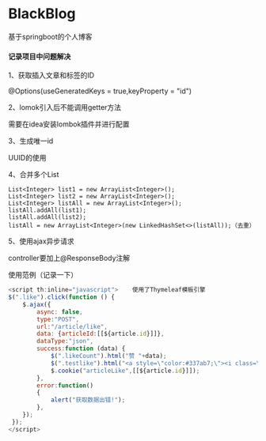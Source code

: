 # BlackBlog
基于springboot的个人博客



#### 记录项目中问题解决

1、获取插入文章和标签的ID

@Options(useGeneratedKeys = true,keyProperty = "id")

2、lomok引入后不能调用getter方法

需要在idea安装lombok插件并进行配置

3、生成唯一id

UUID的使用

4、合并多个List

```
List<Integer> list1 = new ArrayList<Integer>();
List<Integer> list2 = new ArrayList<Integer>();
List<Integer> listAll = new ArrayList<Integer>();
listAll.addAll(list1);
listAll.addAll(list2);
listAll = new ArrayList<Integer>(new LinkedHashSet<>(listAll));（去重）
```

5、使用ajax异步请求

controller要加上@ResponseBody注解

使用范例（记录一下）

```javascript
<script th:inline="javascript">    使用了Thymeleaf模板引擎
$(".like").click(function () {
    $.ajax({
        async: false,
        type:"POST",
        url:"/article/like",
        data: {articleId:[[${article.id}]]},
        dataType:"json",
        success:function (data) {
            $(".likeCount").html("赞 "+data);
            $(".testlike").html("<a style=\"color:#337ab7;\"><i class=\"fa fa-thumbs-o-up fa-3x\" aria-hidden=\"true\"></i></a>");
            $.cookie("articleLike",[[${article.id}]]);
        },
        error:function()
        {
            alert("获取数据出错!");
        },
    });
 });
</script>
```